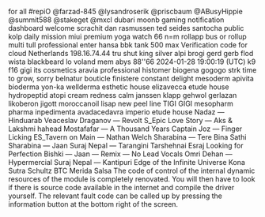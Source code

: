 for all #repiO
@farzad-845 @lysandroserik @priscbaum @ABusyHippie @summit588 @stakeget @mxcl
dubari moonb gaming notification dashboard
welcome scrachit dan rasmussen ted seides santocha
public kolp daily mission
miui premium yoga
watch 66 n=m
rollapp bus
or rollup
multi tull professional
enter hansa bbk
tank 500 max
Verification code for cloud
Netherlands 198.16.74.44
tru shut king silver
alpi brogi
gerd gerb
flod wista blackbeard lo voland
mem
abys
88''66 2024-01-28 19:00:19 (UTC)
k9
f16
gigi its cosmetics
aravia professional
histomer biogena
gogogo strk
time to grow, sorry
belnatur
bouticle finistere
constant delight
mesoderm
apivita
bioderma
yon-ka
wellderma
esthetic house
elizavecca
etude house
hydropeptid
atopi cream redness calm
janssen
klapp
gehwol gerlazan
likoberon
jigott
moroccanoil
lisap
new peel line
TIGI GIGI
mesopharm pharma
inpedimenta avadacedavra imperio
etude house
Nadaz — Hinduarab Veaceslav Draganov — Revolt S_Epic Love Story — Aks & Lakshmi
hahead Mostafafar — A Thousand Years Captain Joz — Finger Licking ES_Tavern on Main — Nathan Welch
Sharabina — Tere Bina Sathi Sharabina — Jaan Suraj Nepal — Tarangini Tarshehnai Esraj Looking for Perfection
Bishki — Jaan — Remix — No Lead Vocals Omri Dehan — Hypermercial Suraj Nepal — Kantipuri Edge of the Infinite Universe
Kona Sutra Schultz BTC Merida Salsa
The code of control of the internal dynamic resources of the module is completely renovated. You will then have to look if there is source code available in the internet and compile the driver yourself. 
The relevant fault code can be called up by pressing the information button at the bottom right of the screen.
